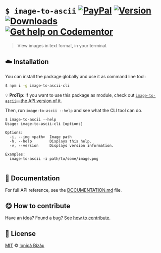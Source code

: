 
# `$ image-to-ascii` [![PayPal](https://img.shields.io/badge/%24-paypal-f39c12.svg)][paypal-donations] [![Version](https://img.shields.io/npm/v/image-to-ascii-cli.svg)](https://www.npmjs.com/package/image-to-ascii-cli) [![Downloads](https://img.shields.io/npm/dt/image-to-ascii-cli.svg)](https://www.npmjs.com/package/image-to-ascii-cli) [![Get help on Codementor](https://cdn.codementor.io/badges/get_help_github.svg)](https://www.codementor.io/johnnyb?utm_source=github&utm_medium=button&utm_term=johnnyb&utm_campaign=github)

> View images in text format, in your terminal.

## :cloud: Installation

You can install the package globally and use it as command line tool:


```sh
$ npm i -g image-to-ascii-cli
```

:bulb: **ProTip**: If you want to use this package as module, check out [`image-to-ascii`—the API version of it](http://github.com/IonicaBizau/image-to-ascii).


Then, run `image-to-ascii --help` and see what the CLI tool can do.


```
$ image-to-ascii --help
Usage: image-to-ascii-cli [options]

Options:
  -i, --img <path>  Image path
  -h, --help        Displays this help.
  -v, --version     Displays version information.

Examples:
  image-to-ascii -i path/to/some/image.png


```

## :memo: Documentation

For full API reference, see the [DOCUMENTATION.md][docs] file.

## :yum: How to contribute
Have an idea? Found a bug? See [how to contribute][contributing].


## :scroll: License

[MIT][license] © [Ionică Bizău][website]

[paypal-donations]: https://www.paypal.com/cgi-bin/webscr?cmd=_s-xclick&hosted_button_id=RVXDDLKKLQRJW
[donate-now]: http://i.imgur.com/6cMbHOC.png

[license]: http://showalicense.com/?fullname=Ionic%C4%83%20Biz%C4%83u%20%3Cbizauionica%40gmail.com%3E%20(http%3A%2F%2Fionicabizau.net)&year=2016#license-mit
[website]: http://ionicabizau.net
[contributing]: /CONTRIBUTING.md
[docs]: /DOCUMENTATION.md
